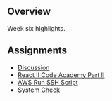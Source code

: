 ## Overview

Week six highlights.

## Assignments

- [Discussion][d06]
- [React II Code Academy Part II][ca2]
- [AWS Run SSH Script][arss]
- [System Check][sc]

[d06]: https://bc.instructure.com/courses/1626572/discussion_topics/8181728
[ca2]: http://www.ccalvert.net/books/CloudNotes/Assignments/CodeAcademy/CodeAcademyReactPartTwo02.html
[arss]: https://www.elvenware.com/teach/assignments/Aws/AwsRunSshScript.html
[sc]: https://www.elvenware.com/teach/assignments/Aws/SystemCheck.html
